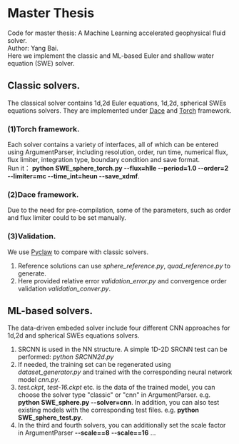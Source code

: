 # Master Thesis
Code for master thesis: A Machine Learning accelerated geophysical fluid solver.  
Author: Yang Bai.  
Here we implement the classic and ML-based Euler and shallow water equation (SWE) solver.  
## Classic solvers. 
The classical solver contains 1d,2d Euler equations, 1d,2d, spherical SWEs equations solvers. They are implemented under [Dace][1] and [Torch][2] framework.  
### (1)Torch framework. 
Each solver contains a variety of interfaces, all of which can be entered using ArgumentParser, including resolution, order, run time, numerical flux, flux limiter, integration type, boundary condition and save format.  
Run it： **python SWE_sphere_torch.py --flux=hlle --period=1.0 --order=2 --limiter=mc --time_int=heun --save_xdmf**. 
### (2)Dace framework. 
Due to the need for pre-compilation, some of the parameters, such as order and flux limiter could to be set manually.
### (3)Validation. 
We use [Pyclaw][3] to compare with classic solvers. 
1. Reference solutions can use *sphere_reference.py*, *quad_reference.py* to generate. 
2. Here provided relative error *validation_error.py* and convergence order validation *validation_conver.py*. 

## ML-based solvers. 
The data-driven embeded solver include four different CNN approaches for 1d,2d and spherical SWEs equations solvers.  
1. SRCNN is used in the NN structure. A simple 1D-2D SRCNN test can be performed: *python SRCNN2d.py*
2. If needed, the training set can be regenerated using *dataset_generator.py* and trained with the corresponding neural network model *cnn.py*.  
3. *test.ckpt*, *test-16.ckpt* etc. is the data of the trained model, you can choose the solver type "classic" or "cnn" in ArgumentParser. e.g. **python SWE_sphere.py --solver=cnn**. In addition, you can also test existing models with the corresponding test files. e.g. **python SWE_sphere_test.py**.
4. In the third and fourth solvers, you can additionally set the scale factor in ArgumentParser **--scale==8** **--scale==16** ...  

[1]:https://github.com/spcl/dace
[2]:https://pytorch.org/
[3]:https://github.com/clawpack/pyclaw
